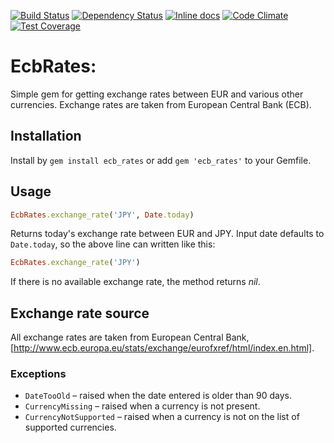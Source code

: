 [![Build Status](https://travis-ci.org/ucetnictvi-on-line/ecb_rates.svg)](https://travis-ci.org/ucetnictvi-on-line/ico-validator)
[![Dependency Status](https://gemnasium.com/ucetnictvi-on-line/ecb_rates.svg)](https://gemnasium.com/ucetnictvi-on-line/ecb_rates)
[![Inline docs](http://inch-ci.org/github/ucetnictvi-on-line/ecb_rates.svg?branch=master)](http://inch-ci.org/github/ucetnictvi-on-line/ecb_rates)
[![Code Climate](https://codeclimate.com/github/ucetnictvi-on-line/ecb_rates/badges/gpa.svg)](https://codeclimate.com/github/ucetnictvi-on-line/ecb_rates)
[![Test Coverage](https://codeclimate.com/github/ucetnictvi-on-line/ecb_rates/badges/coverage.svg)](https://codeclimate.com/github/ucetnictvi-on-line/ecb_rates)

# EcbRates:

Simple gem for getting exchange rates between EUR and various other currencies. Exchange rates are taken from European Central Bank (ECB).

## Installation

Install by `gem install ecb_rates` or add `gem 'ecb_rates'` to your Gemfile.

## Usage

```ruby
EcbRates.exchange_rate('JPY', Date.today)
```

Returns today's exchange rate between EUR and JPY. Input date
defaults to `Date.today`, so the above line can written like this:

```ruby
EcbRates.exchange_rate('JPY')
```

If there is no available exchange rate, the method returns *nil*.

## Exchange rate source

All exchange rates are taken from European Central Bank,
[http://www.ecb.europa.eu/stats/exchange/eurofxref/html/index.en.html].

### Exceptions
* `DateTooOld` – raised when the date entered is older than 90 days.
* `CurrencyMissing` – raised when a currency is not present.
* `CurrencyNotSupported` – raised when a currency is not on the list of supported
currencies.
